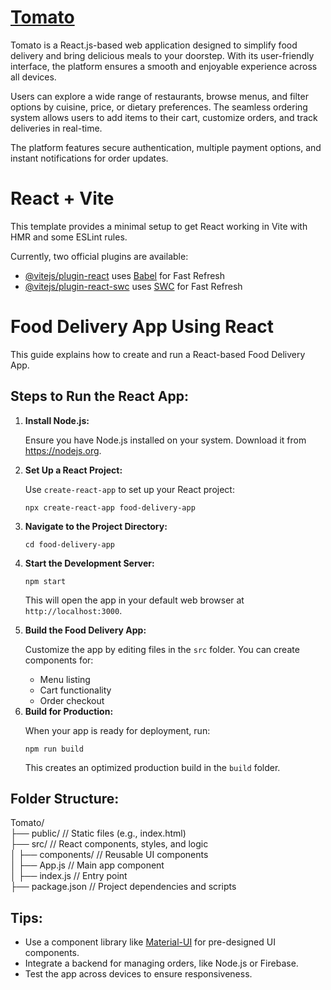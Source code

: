 <h1><a href="https://tomato-chi-steel.vercel.app/">Tomato</a></h1>

<p>Tomato is a React.js-based web application designed to simplify food delivery and bring delicious meals to your doorstep. With its user-friendly interface, the platform ensures a smooth and enjoyable experience across all devices.</p>
<p>Users can explore a wide range of restaurants, browse menus, and filter options by cuisine, price, or dietary preferences. The seamless ordering system allows users to add items to their cart, customize orders, and track deliveries in real-time.</p>
<p>The platform features secure authentication, multiple payment options, and instant notifications for order updates.</p>

# React + Vite

This template provides a minimal setup to get React working in Vite with HMR and some ESLint rules.

Currently, two official plugins are available:

- [@vitejs/plugin-react](https://github.com/vitejs/vite-plugin-react/blob/main/packages/plugin-react/README.md) uses [Babel](https://babeljs.io/) for Fast Refresh
- [@vitejs/plugin-react-swc](https://github.com/vitejs/vite-plugin-react-swc) uses [SWC](https://swc.rs/) for Fast Refresh

<p>
  <h1>Food Delivery App Using React</h1>
<p>This guide explains how to create and run a React-based Food Delivery App.</p>
<h2>Steps to Run the React App:</h2>
<ol>
  <li>
                <b>Install Node.js:</b>
                <p>Ensure you have Node.js installed on your system. Download it from <a href="https://nodejs.org" target="_blank">https://nodejs.org</a>.</p>
            </li>
            <li>
                <b>Set Up a React Project:</b>
                <p>Use <code>create-react-app</code> to set up your React project:</p>
                <pre><code>npx create-react-app food-delivery-app</code></pre>
            </li>
            <li>
                <b>Navigate to the Project Directory:</b>
                <pre><code>cd food-delivery-app</code></pre>
            </li>
            <li>
                <b>Start the Development Server:</b>
                <pre><code>npm start</code></pre>
                <p>This will open the app in your default web browser at <code>http://localhost:3000</code>.</p>
            </li>
            <li>
                <b>Build the Food Delivery App:</b>
                <p>Customize the app by editing files in the <code>src</code> folder. You can create components for:</p>
                <ul>
                    <li>Menu listing</li>
                    <li>Cart functionality</li>
                    <li>Order checkout</li>
                </ul>
            </li>
            <li>
                <b>Build for Production:</b>
                <p>When your app is ready for deployment, run:</p>
                <pre><code>npm run build</code></pre>
                <p>This creates an optimized production build in the <code>build</code> folder.</p>
            </li>
</ol>

<h2>Folder Structure:</h2>

Tomato/<br>
├── public/       // Static files (e.g., index.html)<br>
├── src/          // React components, styles, and logic<br>
│   ├── components/  // Reusable UI components<br>
│   ├── App.js       // Main app component<br>
│   ├── index.js     // Entry point<br>
├── package.json  // Project dependencies and scripts<br>

<h2>Tips:</h2>
  <ul>
            <li>Use a component library like <a href="https://mui.com/" target="_blank">Material-UI</a> for pre-designed UI components.</li>
            <li>Integrate a backend for managing orders, like Node.js or Firebase.</li>
            <li>Test the app across devices to ensure responsiveness.</li>
        </ul>
</p>
